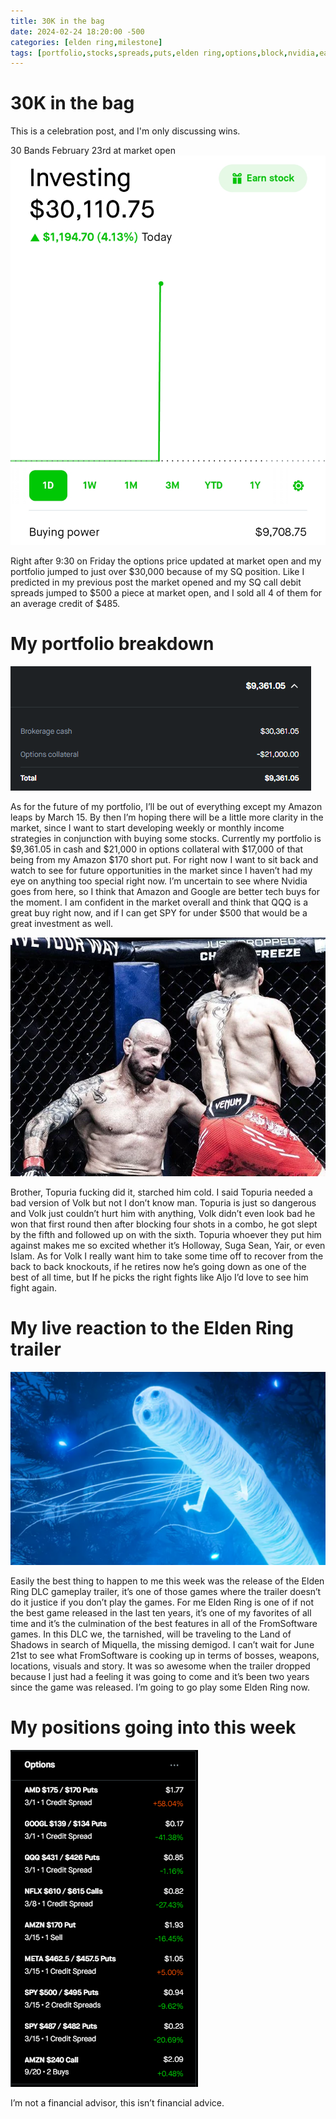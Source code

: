 ```yaml
---
title: 30K in the bag
date: 2024-02-24 18:20:00 -500
categories: [elden ring,milestone]
tags: [portfolio,stocks,spreads,puts,elden ring,options,block,nvidia,earnings,topuria, ufc 298]
---
```


# 30K in the bag

This is a celebration post, and I'm only discussing wins. 

30 Bands February 23rd at market open
![img-description](/assets/30k02232024.png)

Right after 9:30 on Friday the options price updated at market open and my portfolio jumped to just over $30,000 because of my SQ position. Like I predicted in my previous post the market opened and my SQ call debit spreads jumped to $500 a piece at market open, and I sold all 4 of them for an average credit of $485.

# My portfolio breakdown
![img-description](/assets/collateralbreakdown02232024.png)

As for the future of my portfolio, I’ll be out of everything except my Amazon leaps by March 15. By then I’m hoping there will be a little more clarity in the market, since I want to start developing weekly or monthly income strategies in conjunction with buying some stocks. Currently my portfolio is $9,361.05 in cash and $21,000 in options collateral with $17,000 of that being from my Amazon $170 short put. For right now I want to sit back and watch to see for future opportunities in the market since I haven’t had my eye on anything too special right now. I’m uncertain to see where Nvidia goes from here, so I think that Amazon and Google are better tech buys for the moment. I am  confident in the market overall and think that QQQ is a great buy right now, and if I can get SPY for under $500 that would be a great investment as well.

![img-description](/assets/volkout.png)

Brother, Topuria fucking did it, starched him cold. I said Topuria needed a bad version of Volk but not I don’t know man. Topuria is just so dangerous and Volk just couldn’t hurt him with anything, Volk didn’t even look bad he won that first round then after blocking four shots in a combo, he got slept by the fifth and followed up on with the sixth. Topuria whoever they put him against makes me so excited whether it’s Holloway, Suga Sean, Yair, or even Islam. As for Volk I really want him to take some time off to recover from the back to back knockouts, if he retires now he’s going down as one of the best of all time, but If he picks the right fights like Aljo I’d love to see him fight again.

# My live reaction to the Elden Ring trailer
![img-description](/assets/eldenreaction.png)

Easily the best thing to happen to me this week was the release of the Elden Ring DLC gameplay trailer, it’s one of those games where the trailer doesn’t do it justice if you don’t play the games. For me Elden Ring is one of if not the best game released in the last ten years, it’s one of my favorites of all time and it’s the culmination of the best features in all of the FromSoftware games. In this DLC we, the tarnished, will be traveling to the Land of Shadows in search of Miquella, the missing demigod. I can’t wait for June 21st to see what FromSoftware is cooking up in terms of bosses, weapons, locations, visuals and story. It was so awesome when the trailer dropped because I just had a feeling it was going to come and it’s been two years since the game was released. I’m going to go play some Elden Ring now.

# My positions going into this week
![img-description](/assets/positions02262024.png)

I’m not a financial advisor, this isn’t financial advice.


